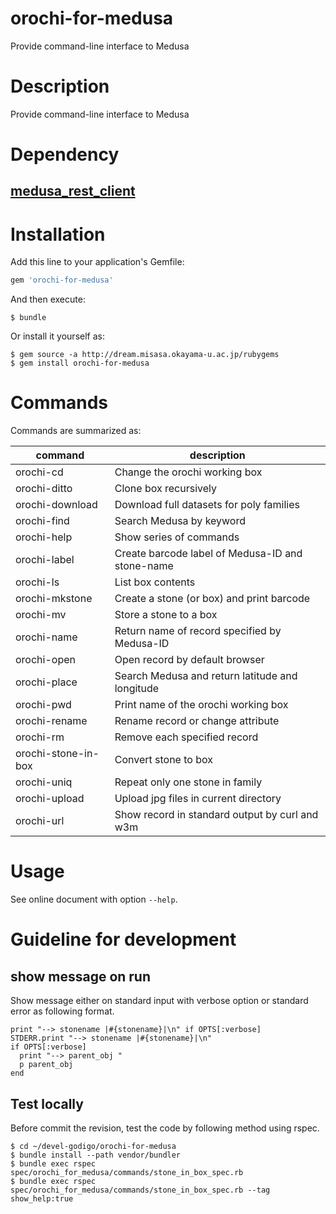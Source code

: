 # orochi-for-medusa

Provide command-line interface to Medusa

# Description

Provide command-line interface to Medusa

# Dependency

## [medusa_rest_client](https://github.com/misasa/medusa_rest_client "follow instruction")

# Installation

Add this line to your application's Gemfile:

```ruby
gem 'orochi-for-medusa'
```

And then execute:

    $ bundle

Or install it yourself as:

    $ gem source -a http://dream.misasa.okayama-u.ac.jp/rubygems
    $ gem install orochi-for-medusa

# Commands

Commands are summarized as:

| command              | description                                      |
| -------------------- | ------------------------------------------------ |
| orochi-cd            | Change the orochi working box                    |
| orochi-ditto         | Clone box recursively                            |
| orochi-download      | Download full datasets for poly families         |
| orochi-find          | Search Medusa by keyword                         |
| orochi-help          | Show series of commands                          |
| orochi-label         | Create barcode label of Medusa-ID and stone-name |
| orochi-ls            | List box contents                                |
| orochi-mkstone       | Create a stone (or box) and print barcode        |
| orochi-mv            | Store a stone to a box                           |
| orochi-name          | Return name of record specified by Medusa-ID     |
| orochi-open          | Open record by default browser                   |
| orochi-place         | Search Medusa and return latitude and longitude  |
| orochi-pwd           | Print name of the orochi working box             |
| orochi-rename        | Rename record or change attribute                |
| orochi-rm            | Remove each specified record                     |
| orochi-stone-in-box  | Convert stone to box                             |
| orochi-uniq          | Repeat only one stone in family                  |
| orochi-upload        | Upload jpg files in current directory            |
| orochi-url           | Show record in standard output by curl and w3m   |


# Usage

See online document with option `--help`.

# Guideline for development

## show message on run
Show message either on standard input with verbose option or standard error as following format.

    print "--> stonename |#{stonename}|\n" if OPTS[:verbose]
    STDERR.print "--> stonename |#{stonename}|\n"
    if OPTS[:verbose]
      print "--> parent_obj "
      p parent_obj
    end

## Test locally
Before commit the revision, test the code by following method using rspec.

    $ cd ~/devel-godigo/orochi-for-medusa
    $ bundle install --path vendor/bundler
    $ bundle exec rspec spec/orochi_for_medusa/commands/stone_in_box_spec.rb
    $ bundle exec rspec spec/orochi_for_medusa/commands/stone_in_box_spec.rb --tag show_help:true
